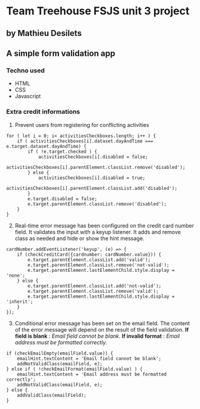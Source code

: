 # Team Treehouse FSJS unit 3 project
## by Mathieu Desilets

## A simple form validation app

### Techno used
- HTML
- CSS
- Javascript

### Extra credit informations

1. Prevent users from registering for conflicting activities
```
for ( let i = 0; i< activitiesCheckboxes.length; i++ ) {
    if ( activitiesCheckboxes[i].dataset.dayAndTime === e.target.dataset.dayAndTime) {
        if ( !e.target.checked ) {
            activitiesCheckboxes[i].disabled = false;
            activitiesCheckboxes[i].parentElement.classList.remove('disabled');
        } else {
            activitiesCheckboxes[i].disabled = true;
            activitiesCheckboxes[i].parentElement.classList.add('disabled');
        }
        e.target.disabled = false;
        e.target.parentElement.classList.remove('disabled');
    }
}
```
2. Real-time error message has been configured on the credit card number field. It validates the input with a keyup  listener. It adds and remove class as needed and hide or show the hint message.
```
cardNumber.addEventListener('keyup', (e) => {
    if (checkCreditCard({cardnumber: cardNumber.value})) {
        e.target.parentElement.classList.add('valid');
        e.target.parentElement.classList.remove('not-valid');
        e.target.parentElement.lastElementChild.style.display = 'none';
    } else {
        e.target.parentElement.classList.add('not-valid');
        e.target.parentElement.classList.remove('valid');
        e.target.parentElement.lastElementChild.style.display = 'inherit';
    }
}); 
```

3. Conditional error message has been set on the email field. The content of the error message will depend on the result of the field validation. **If field is blank** : *Email field cannot be blank*. **If invalid format** : *Email address must be formatted correctly*.
```
if (checkEmailEmpty(emailField.value)) {
    emailHint.textContent = 'Email field cannot be blank';
    addNotValidClass(emailField, e);
} else if ( !checkEmailFormat(emailField.value) ) {
    emailHint.textContent = 'Email address must be formatted correctly';
    addNotValidClass(emailField, e);
} else {
    addValidClass(emailField);
}
```